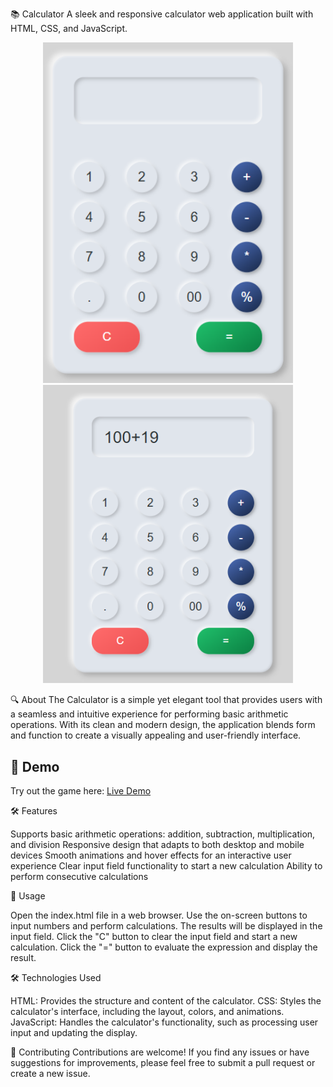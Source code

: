 📚 Calculator
A sleek and responsive calculator web application built with HTML, CSS, and JavaScript.
<p align="center">
  <img src="screenshot/calculator.png" alt="Calculator Screenshot" width="400">
  <img src="screenshot/calculator_use.png" alt="Calculator Screenshot" width="400">
</p>
🔍 About
The Calculator is a simple yet elegant tool that provides users with a seamless and intuitive experience for performing basic arithmetic operations. With its clean and modern design, the application blends form and function to create a visually appealing and user-friendly interface.

## 🎯 Demo
Try out the game here: [Live Demo](https://shahilmd.github.io/Calculator-Project/)

🛠️ Features

Supports basic arithmetic operations: addition, subtraction, multiplication, and division
Responsive design that adapts to both desktop and mobile devices
Smooth animations and hover effects for an interactive user experience
Clear input field functionality to start a new calculation
Ability to perform consecutive calculations

🚀 Usage

Open the index.html file in a web browser.
Use the on-screen buttons to input numbers and perform calculations.
The results will be displayed in the input field.
Click the "C" button to clear the input field and start a new calculation.
Click the "=" button to evaluate the expression and display the result.

🛠️ Technologies Used

HTML: Provides the structure and content of the calculator.
CSS: Styles the calculator's interface, including the layout, colors, and animations.
JavaScript: Handles the calculator's functionality, such as processing user input and updating the display.

🤝 Contributing
Contributions are welcome! If you find any issues or have suggestions for improvements, please feel free to submit a pull request or create a new issue.
